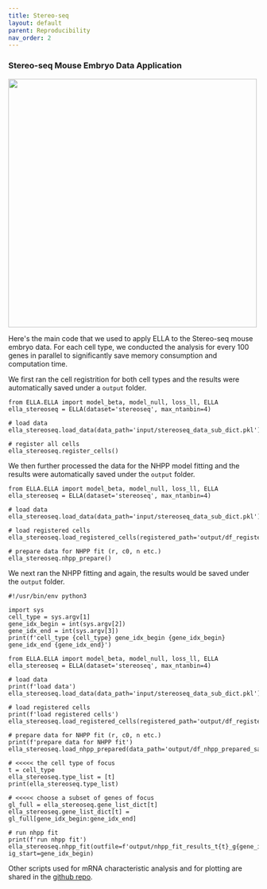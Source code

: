 ```yaml
---
title: Stereo-seq
layout: default
parent: Reproducibility
nav_order: 2
---
```


### Stereo-seq Mouse Embryo Data Application

<div style="margin: 0 auto; text-align: left;"> 
<img src="{{ site.baseurl }}/images/rp_stereoseq.png" width="500" />
</div>

Here's the main code that we used to apply ELLA to the Stereo-seq mouse embryo data. For each cell type, we conducted the analysis for every 100 genes in parallel to significantly save memory consumption and computation time.

We first ran the cell registrition for both cell types and the results were automatically saved under a `output` folder.
```
from ELLA.ELLA import model_beta, model_null, loss_ll, ELLA
ella_stereoseq = ELLA(dataset='stereoseq', max_ntanbin=4)

# load data
ella_stereoseq.load_data(data_path='input/stereoseq_data_sub_dict.pkl')

# register all cells
ella_stereoseq.register_cells()
```

We then further processed the data for the NHPP model fitting and the results were automatically saved under the `output` folder.
```
from ELLA.ELLA import model_beta, model_null, loss_ll, ELLA
ella_stereoseq = ELLA(dataset='stereoseq', max_ntanbin=4)

# load data
ella_stereoseq.load_data(data_path='input/stereoseq_data_sub_dict.pkl')

# load registered cells
ella_stereoseq.load_registered_cells(registered_path='output/df_registered_saved.pkl')

# prepare data for NHPP fit (r, c0, n etc.)
ella_stereoseq.nhpp_prepare() 
```

We next ran the NHPP fitting and again, the results would be saved under the `output` folder.
```
#!/usr/bin/env python3

import sys
cell_type = sys.argv[1]
gene_idx_begin = int(sys.argv[2])
gene_idx_end = int(sys.argv[3])
print(f'cell_type {cell_type} gene_idx_begin {gene_idx_begin} gene_idx_end {gene_idx_end}')

from ELLA.ELLA import model_beta, model_null, loss_ll, ELLA
ella_stereoseq = ELLA(dataset='stereoseq', max_ntanbin=4)

# load data
print(f'load data')
ella_stereoseq.load_data(data_path='input/stereoseq_data_sub_dict.pkl')

# load registered cells
print(f'load registered cells')
ella_stereoseq.load_registered_cells(registered_path='output/df_registered_saved.pkl')

# prepare data for NHPP fit (r, c0, n etc.)
print(f'prepare data for NHPP fit')
ella_stereoseq.load_nhpp_prepared(data_path='output/df_nhpp_prepared_saved.pkl')

# <<<<< the cell type of focus
t = cell_type
ella_stereoseq.type_list = [t]
print(ella_stereoseq.type_list)

# <<<<< choose a subset of genes of focus
gl_full = ella_stereoseq.gene_list_dict[t]
ella_stereoseq.gene_list_dict[t] = gl_full[gene_idx_begin:gene_idx_end]

# run nhpp fit
print(f'run nhpp fit')
ella_stereoseq.nhpp_fit(outfile=f'output/nhpp_fit_results_t{t}_g{gene_idx_begin}_{gene_idx_end}.pkl', ig_start=gene_idx_begin) 
```

Other scripts used for mRNA characteristic analysis and for plotting are shared in the [github repo](https://github.com/jadexq/ELLA/tree/main/scripts/analysis/stereoseq).